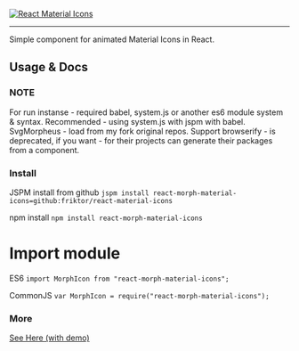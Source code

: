 [![React Material Icons](http://storage1.static.itmages.ru/i/15/0716/h_1437078591_4419135_61f7b85519.png)](http://friktor.github.io/react-material-icons/)
__________________
Simple component for animated Material Icons in React.

## Usage & Docs

### NOTE
For run instanse - required babel, system.js or another es6 module system & syntax. Recommended - using system.js with jspm with babel. SvgMorpheus - load from my fork original repos. Support browserify - is deprecated, if you want - for their projects can generate their packages from a component.

### Install
JSPM install from github
```jspm install react-morph-material-icons=github:friktor/react-material-icons```

npm install
```npm install react-morph-material-icons```

# Import module
ES6
```import MorphIcon from "react-morph-material-icons";```

CommonJS
```var MorphIcon = require("react-morph-material-icons");```

### More
[See Here (with demo)](http://friktor.github.io/react-material-icons/)
